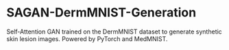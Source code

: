 # SAGAN-DermMNIST-Generation
Self-Attention GAN trained on the DermMNIST dataset to generate synthetic skin lesion images. Powered by PyTorch and MedMNIST.
